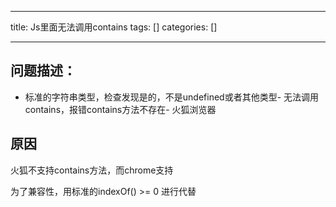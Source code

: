 
--- 
title:  Js里面无法调用contains 
tags: []
categories: [] 

---
## 问题描述：
- 标准的字符串类型，检查发现是的，不是undefined或者其他类型- 无法调用contains，报错contains方法不存在- 火狐浏览器
## 原因

火狐不支持contains方法，而chrome支持

为了兼容性，用标准的indexOf() &gt;= 0 进行代替
